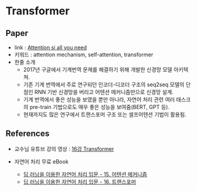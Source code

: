 # Transformer

## Paper

- link : [Attention si all you need](https://proceedings.neurips.cc/paper/2017/file/3f5ee243547dee91fbd053c1c4a845aa-Paper.pdf)
- 키워드 : attention mechanism, self-attention, transformer
- 한줄 소개
    - 2017년 구글에서 기계번역 문제를 해결하기 위해 개발한 신경망 모델 아키텍쳐. 
    - 기존 기계 번역에서 주로 연구되던 인코더-디코더 구조의 seq2seq 모델의 단점인 RNN 기반 신경망을 버리고 어텐션 메커니즘만으로 신경망 설계.
    - 기계 번역에서 좋은 성능을 보였을 뿐만 아니라, 자연어 처리 관련 여러 태스크의 pre-train 기법으로도 매우 좋은 성능을 보여줌(BERT, GPT 등). 
    - 현재까지도 많은 연구에서 트랜스포머 구조 또는 셀프어텐션 기법이 활용됨. 

## References

- 교수님 유튜브 강의 영상 : [16강 Transformer](https://www.youtube.com/watch?v=ikLJJgA47Qo&list=PL_ajXyXIAlDZlkmFw_e_Vuo3aHpExOpSw&index=17&ab_channel=%ED%95%9C%EC%96%91%EB%8C%80%ED%95%99%EA%B5%90%EC%9D%B8%EA%B3%B5%EC%A7%80%EB%8A%A5%EC%97%B0%EA%B5%AC%EC%8B%A4)

- 자연어 처리 무료 eBook
    - [딥 러닝을 이용한 자연어 처리 입문 - 15. 어텐션 메커니즘](https://wikidocs.net/22893)
    - [딥 러닝을 이용한 자연어 처리 입문 - 16. 트랜스포머](https://wikidocs.net/31379)